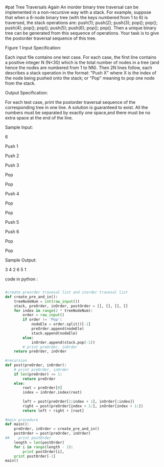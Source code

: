 #pat  Tree Traversals Again
An inorder binary tree traversal can be implemented in a non-recursive way with a stack.
For example, suppose that when a 6-node binary tree (with the keys numbered from 1 to 6) 
is traversed, the stack operations are: push(1); push(2); push(3); pop(); pop(); push(4);
pop(); pop(); push(5); push(6); pop(); pop(). Then a unique binary tree can be generated
from this sequence of operations. Your task is to give the postorder traversal sequence
of this tree.


Figure 1
Input Specification:

Each input file contains one test case. For each case, the first line contains a positive
integer N (N<30) which is the total number of nodes in a tree (and hence the nodes are
numbered from 1 to NN). Then 2N lines follow, each describes a stack operation in the 
format: "Push X" where X is the index of the node being pushed onto the stack; or "Pop" 
meaning to pop one node from the stack.

Output Specification:

For each test case, print the postorder traversal sequence of the corresponding tree in one line. 
A solution is guaranteed to exist. All the numbers must be separated by exactly one space,and 
there must be no extra space at the end of the line.

Sample Input:

6

Push 1

Push 2

Push 3

Pop

Pop

Push 4

Pop

Pop

Push 5

Push 6

Pop

Pop

Sample Output:

3 4 2 6 5 1

code in python :

```python

#create preorder travesal list and inorder travesal list
def create_pre_and_in():
    treeNodeNum = int(raw_input())
    stack, preOrder, inOrder, postOrder = [], [], [], []
    for index in range(2 * treeNodeNum):
        order = raw_input()
        if order != 'Pop':
            nodeEle = order.split()[-1]
            preOrder.append(nodeEle)
            stack.append(nodeEle)
        else:
            inOrder.append(stack.pop(-1))
        # print preOrder, inOrder
    return preOrder, inOrder
    
#recursion
def post(preOrder, inOrder):
    # print preOrder, inOrder
    if len(preOrder) <= 1:
        return preOrder
    else:
        root = preOrder[0]
        index = inOrder.index(root)
        
        left = post(preOrder[1:index + 1], inOrder[:index])
        right = post(preOrder[index + 1:], inOrder[index + 1:])
        return left + right + [root]
        
#main procedure        
def main():
    preOrder, inOrder = create_pre_and_in()
    postOrder = post(preOrder, inOrder)
##    print postOrder
    length = len(postOrder)
    for i in range(length - 1):
        print postOrder[i],
    print postOrder[-1]
main()
```
